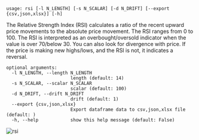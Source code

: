 ```
usage: rsi [-l N_LENGTH] [-s N_SCALAR] [-d N_DRIFT] [--export {csv,json,xlsx}] [-h]
```

The Relative Strength Index (RSI) calculates a ratio of the recent upward price movements to the absolute price movement. The RSI ranges from 0 to 100. The RSI is interpreted as an overbought/oversold indicator when the value is over 70/below 30. You can also look for divergence with price. If the price is making new highs/lows, and the RSI is not, it indicates a reversal.

```
optional arguments:
  -l N_LENGTH, --length N_LENGTH
                        length (default: 14)
  -s N_SCALAR, --scalar N_SCALAR
                        scalar (default: 100)
  -d N_DRIFT, --drift N_DRIFT
                        drift (default: 1)
  --export {csv,json,xlsx}
                        Export dataframe data to csv,json,xlsx file (default: )
  -h, --help            show this help message (default: False)
```

![rsi](https://user-images.githubusercontent.com/46355364/154311651-99e67e12-1677-43a9-92d9-5998d99fd0db.png)
